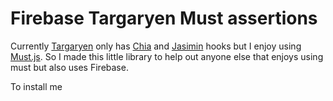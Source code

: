 # Firebase Targaryen Must assertions

Currently [Targaryen](https://github.com/goldibex/targaryen) only has
[Chia](http://chaijs.com/) and [Jasimin](http://jasmine.github.io/) hooks but
I enjoy using [Must.js](https://github.com/moll/js-must). So I made this little
library to help out anyone else that enjoys using must but also uses Firebase.

To install me 
